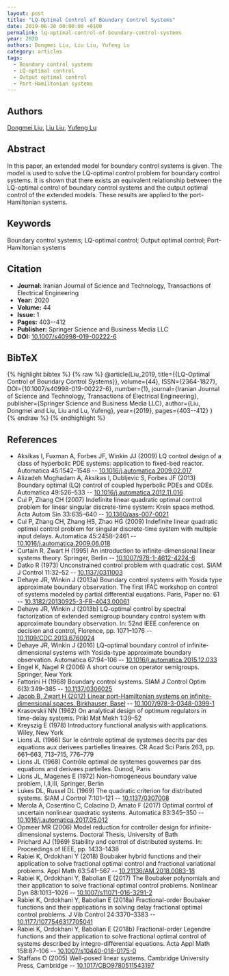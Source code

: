 ```yaml
---
layout: post
title: "LQ-Optimal Control of Boundary Control Systems"
date: 2019-06-28 00:00:00 +0100
permalink: lq-optimal-control-of-boundary-control-systems
year: 2020
authors: Dongmei Liu, Liu Liu, Yufeng Lu
category: articles
tags:
  - Boundary control systems
  - LQ-optimal control
  - Output optimal control
  - Port-Hamiltonian systems
---
```

 
## Authors
[Dongmei Liu](authors/dongmei-liu), [Liu Liu](authors/liu-liu), [Yufeng Lu](authors/yufeng-lu)
 
## Abstract
In this paper, an extended model for boundary control systems is given. The model is used to solve the LQ-optimal control problem for boundary control systems. It is shown that there exists an equivalent relationship between the LQ-optimal control of boundary control systems and the output optimal control of the extended models. These results are applied to the port-Hamiltonian systems.
 
## Keywords
Boundary control systems; LQ-optimal control; Output optimal control; Port-Hamiltonian systems
 
## Citation
- **Journal:** Iranian Journal of Science and Technology, Transactions of Electrical Engineering
- **Year:** 2020
- **Volume:** 44
- **Issue:** 1
- **Pages:** 403--412
- **Publisher:** Springer Science and Business Media LLC
- **DOI:** [10.1007/s40998-019-00222-6](https://doi.org/10.1007/s40998-019-00222-6)
 
## BibTeX
{% highlight bibtex %}
{% raw %}
@article{Liu_2019,
  title={{LQ-Optimal Control of Boundary Control Systems}},
  volume={44},
  ISSN={2364-1827},
  DOI={10.1007/s40998-019-00222-6},
  number={1},
  journal={Iranian Journal of Science and Technology, Transactions of Electrical Engineering},
  publisher={Springer Science and Business Media LLC},
  author={Liu, Dongmei and Liu, Liu and Lu, Yufeng},
  year={2019},
  pages={403--412}
}
{% endraw %}
{% endhighlight %}
 
## References
- Aksikas I, Fuxman A, Forbes JF, Winkin JJ (2009) LQ control design of a class of hyperbolic PDE systems: application to fixed-bed reactor. Automatica 45:1542–1548 -- [10.1016/j.automatica.2009.02.017](https://doi.org/10.1016/j.automatica.2009.02.017)
- Alizadeh Moghadam A, Aksikas I, Dubljevic S, Forbes JF (2013) Boundary optimal (LQ) control of coupled hyperbolic PDEs and ODEs. Automatica 49:526–533 -- [10.1016/j.automatica.2012.11.016](https://doi.org/10.1016/j.automatica.2012.11.016)
- Cui P, Zhang CH (2007) Indefinite linear quadratic optimal control problem for linear singular discrete-time system: Krein space method. Acta Autom Sin 33:635–640 -- [10.1360/aas-007-0021](https://doi.org/10.1360/aas-007-0021)
- Cui P, Zhang CH, Zhang HS, Zhao HG (2009) Indefinite linear quadratic optimal control problem for singular discrete-time system with multiple input delays. Automatica 45:2458–2461 -- [10.1016/j.automatica.2009.06.018](https://doi.org/10.1016/j.automatica.2009.06.018)
- Curtain R, Zwart H (1995) An introduction to infinite-dimensional linear systems theory. Springer, Berlin -- [10.1007/978-1-4612-4224-6](https://doi.org/10.1007/978-1-4612-4224-6)
- Datko R (1973) Unconstrained control problem with quadratic cost. SIAM J Control 11:32–52 -- [10.1137/0311003](https://doi.org/10.1137/0311003)
- Dehaye JR, Winkin J (2013a) Boundary control systems with Yosida type approximate boundary observation. The first IFAC workshop on control of systems modeled by partial differential euqations. Paris, Paper no. 61 -- [10.3182/20130925-3-FR-4043.00061](https://doi.org/10.3182/20130925-3-FR-4043.00061)
- Dehaye JR, Winkin J (2013b) LQ-optimal control by spectral factorization of extended semigroup boundary control system with approximate boundary observation. In: 52nd IEEE conference on decision and control, Florence, pp. 1071–1076 -- [10.1109/CDC.2013.6760024](https://doi.org/10.1109/CDC.2013.6760024)
- Dehaye JR, Winkin J (2016) LQ-optimal boundary control of infinite-dimensional systems with Yosida-type approximate boundary observation. Automatica 67:94–106 -- [10.1016/j.automatica.2015.12.033](https://doi.org/10.1016/j.automatica.2015.12.033)
- Engel K, Nagel R (2006) A short course on operator semigroups. Springer, New York
- Fattorini H (1968) Boundary control systems. SIAM J Control Optim 6(3):349–385 -- [10.1137/0306025](https://doi.org/10.1137/0306025)
- [Jacob B, Zwart H (2012) Linear port-Hamiltonian systems on infinite-dimensional spaces. Birkhauser, Basel](linear-port-hamiltonian-systems-on-infinite-dimensional-spaces) -- [10.1007/978-3-0348-0399-1](https://doi.org/10.1007/978-3-0348-0399-1)
- Krasovskii NN (1962) On analytical design of optimum regulators in time-delay systems. Prikl Mat Mekh 1:39–52
- Kreyszig E (1978) Introductory functional analysis with applications. Wiley, New York
- Lions JL (1966) Sur le côntrole optimal de systemes decrits par des equations aux derivees partielles lineaires. CR Acad Sci Paris 263, pp. 661–663, 713–715, 776–779
- Lions JL (1968) Contrôle optimal de systemes gouvernes par des equations and derivees partielles. Dunod, Paris
- Lions JL, Magenes E (1972) Non-homogeneous boundary value problem, I,II,III, Springer, Berlin
- Lukes DL, Russel DL (1969) The quadratic criterion for distributed systems. SIAM J Control 7:101–121 -- [10.1137/0307008](https://doi.org/10.1137/0307008)
- Merola A, Cosentino C, Colacino D, Amato F (2017) Optimal control of uncertain nonlinear quadratic systems. Automatica 83:345–350 -- [10.1016/j.automatica.2017.05.012](https://doi.org/10.1016/j.automatica.2017.05.012)
- Opmeer MR (2006) Model reduction for controller design for infinite-dimensional systems. Doctoral Thesis, University of Bath
- Prichard AJ (1969) Stability and control of distributed systems. In: Proceedings of IEEE, pp. 1433–1438
- Rabiei K, Ordokhani Y (2018) Boubaker hybrid functions and their application to solve fractional optimal control and fractional variational problems. Appl Math 63:541–567 -- [10.21136/AM.2018.0083-18](https://doi.org/10.21136/AM.2018.0083-18)
- Rabiei K, Ordokhani Y, Babolian E (2017) The Boubaker polynomials and their application to solve fractional optimal control problems. Nonlinear Dyn 88:1013–1026 -- [10.1007/s11071-016-3291-2](https://doi.org/10.1007/s11071-016-3291-2)
- Rabiei K, Ordokhani Y, Babolian E (2018a) Fractional-order Boubaker functions and their applications in solving delay fractional optimal control problems. J Vib Control 24:3370–3383 -- [10.1177/1077546317705041](https://doi.org/10.1177/1077546317705041)
- Rabiei K, Ordokhani Y, Babolian E (2018b) Fractional-order Legendre functions and their application to solve fractional optimal control of systems described by integro-differential equations. Acta Appl Math 158:87–106 -- [10.1007/s10440-018-0175-0](https://doi.org/10.1007/s10440-018-0175-0)
- Staffans O (2005) Well-posed linear systems. Cambridge University Press, Cambridge -- [10.1017/CBO9780511543197](https://doi.org/10.1017/CBO9780511543197)

